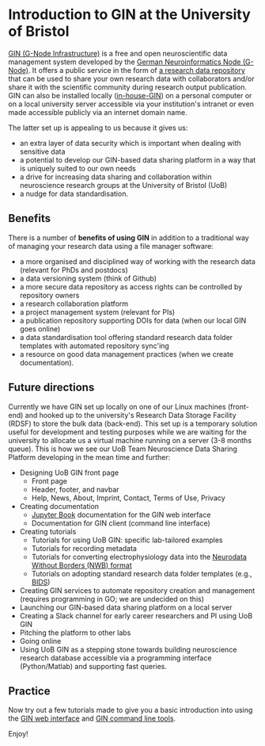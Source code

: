 # Introduction to GIN at the University of Bristol

[GIN (G-Node Infrastructure)](https://gin.g-node.org/G-Node/Info/wiki) is a free and open neuroscientific data management system developed by the [German Neuroinformatics Node (G-Node)](https://www.g-node.org/). It offers a public service in the form of [a research data repository](https://gin.g-node.org/) that can be used to share your own research data with collaborators and/or share it with the scientific community during research output publication. GIN can also be installed locally ([in-house-GIN](https://gin.g-node.org/G-Node/Info/wiki/In+House)) on a personal computer or on a local university server accessible via your institution's intranet or even made accessible publicly via an internet domain name.

The latter set up is appealing to us because it gives us:
- an extra layer of data security which is important when dealing with sensitive data
- a potential to develop our GIN-based data sharing platform in a way that is uniquely suited to our own needs
- a drive for increasing data sharing and collaboration within neuroscience research groups at the University of Bristol (UoB)
- a nudge for data standardisation.

## Benefits
There is a number of **benefits of using GIN** in addition to a traditional way of managing your research data using a file manager software:
- a more organised and disciplined way of working with the research data (relevant for PhDs and postdocs)
- a data versioning system (think of Github)
- a more secure data repository as access rights can be controlled by repository owners
- a research collaboration platform
- a project management system (relevant for PIs)
- a publication repository supporting DOIs for data (when our local GIN goes online)
- a data standardisation tool offering standard research data folder templates with automated repository sync'ing
- a resource on good data management practices (when we create documentation).

## Future directions
Currently we have GIN set up locally on one of our Linux machines (front-end) and hooked up to the university's Research Data Storage Facility (RDSF) to store the bulk data (back-end). This set up is a temporary solution useful for development and testing purposes while we are waiting for the university to allocate us a virtual machine running on a server (3-8 months queue). This is how we see our UoB Team Neuroscience Data Sharing Platform developing in the mean time and further:
- Designing UoB GIN front page
  - Front page
  - Header, footer, and navbar
  - Help, News, About, Imprint, Contact, Terms of Use, Privacy
- Creating documentation
    - [Jupyter Book](https://jupyterbook.org) documentation for the GIN web interface
    - Documentation for GIN client (command line interface)
- Creating tutorials
    - Tutorials for using UoB GIN: specific lab-tailored examples
    - Tutorials for recording metadata
    - Tutorials for converting electrophysiology data into the [Neurodata Without Borders (NWB) format](https://www.nwb.org/)
    - Tutorials on adopting standard research data folder templates (e.g., [BIDS](https://bids.neuroimaging.io/))
- Creating GIN services to automate repository creation and management (requires programming in GO; we are undecided on this)
- Launching our GIN-based data sharing platform on a local server
- Creating a Slack channel for early career researchers and PI using UoB GIN
- Pitching the platform to other labs
- Going online
- Using UoB GIN as a stepping stone towards building neuroscience research database accessible via a programming interface (Python/Matlab) and supporting fast queries.

## Practice
Now try out a few tutorials made to give you a basic introduction into using the [GIN web interface](GIN-web-interface-tutorial.md) and [GIN command line tools](GIN-client-tutorial.md).

Enjoy!
